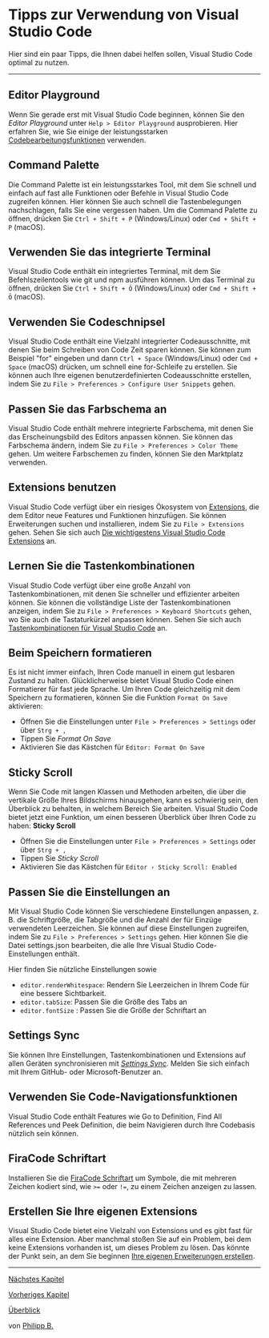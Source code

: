 # Tipps zur Verwendung von Visual Studio Code

Hier sind ein paar Tipps, die Ihnen dabei helfen sollen, Visual Studio Code optimal zu nutzen.

---

## Editor Playground

Wenn Sie gerade erst mit Visual Studio Code beginnen, können Sie den _Editor Playground_ unter `Help > Editor Playground` ausprobieren. Hier erfahren Sie, wie Sie einige der leistungsstarken [Codebearbeitungsfunktionen](https://code.visualstudio.com/docs/editor/codebasics) verwenden.

## Command Palette

Die Command Palette ist ein leistungsstarkes Tool, mit dem Sie schnell und einfach auf fast alle Funktionen oder Befehle in Visual Studio Code zugreifen können. Hier können Sie auch schnell die Tastenbelegungen nachschlagen, falls Sie eine vergessen haben. Um die Command Palette zu öffnen, drücken Sie `Ctrl + Shift + P` (Windows/Linux) oder `Cmd + Shift + P` (macOS).

## Verwenden Sie das integrierte Terminal

Visual Studio Code enthält ein integriertes Terminal, mit dem Sie Befehlszeilentools wie git und npm ausführen können. Um das Terminal zu öffnen, drücken Sie `Ctrl + Shift + Ö` (Windows/Linux) oder `Cmd + Shift + Ö` (macOS).

## Verwenden Sie Codeschnipsel

Visual Studio Code enthält eine Vielzahl integrierter Codeausschnitte, mit denen Sie beim Schreiben von Code Zeit sparen können. Sie können zum Beispiel "for" eingeben und dann `Ctrl + Space` (Windows/Linux) oder `Cmd + Space` (macOS) drücken, um schnell eine for-Schleife zu erstellen. Sie können auch Ihre eigenen benutzerdefinierten Codeausschnitte erstellen, indem Sie zu `File > Preferences > Configure User Snippets` gehen.

## Passen Sie das Farbschema an

Visual Studio Code enthält mehrere integrierte Farbschema, mit denen Sie das Erscheinungsbild des Editors anpassen können. Sie können das Farbschema ändern, indem Sie zu `File > Preferences > Color Theme` gehen. Um weitere Farbschemen zu finden, können Sie den Marktplatz verwenden.

## Extensions benutzen

Visual Studio Code verfügt über ein riesiges Ökosystem von [Extensions](https://marketplace.visualstudio.com/), die dem Editor neue Features und Funktionen hinzufügen. Sie können Erweiterungen suchen und installieren, indem Sie zu `File > Extensions` gehen. Sehen Sie sich auch [Die wichtigestens Visual Studio Code Extensions](EssentialExtensions.md) an.

## Lernen Sie die Tastenkombinationen

Visual Studio Code verfügt über eine große Anzahl von Tastenkombinationen, mit denen Sie schneller und effizienter arbeiten können. Sie können die vollständige Liste der Tastenkombinationen anzeigen, indem Sie zu `File > Preferences > Keyboard Shortcuts` gehen, wo Sie auch die Tastaturkürzel anpassen können. Sehen Sie sich auch [Tastenkombinationen für Visual Studio Code](KeyboardShortcuts.md) an.

## Beim Speichern formatieren

Es ist nicht immer einfach, Ihren Code manuell in einem gut lesbaren Zustand zu halten. Glücklicherweise bietet Visual Studio Code einen Formatierer für fast jede Sprache. Um Ihren Code gleichzeitig mit dem Speichern zu formatieren, können Sie die Funktion `Format On Save` aktivieren:

-   Öffnen Sie die Einstellungen unter `File > Preferences > Settings` oder über `Strg + ,`
-   Tippen Sie _Format On Save_
-   Aktivieren Sie das Kästchen für `Editor: Format On Save`

## Sticky Scroll

Wenn Sie Code mit langen Klassen und Methoden arbeiten, die über die vertikale Größe Ihres Bildschirms hinausgehen, kann es schwierig sein, den Überblick zu behalten, in welchem ​​Bereich Sie arbeiten. Visual Studio Code bietet jetzt eine Funktion, um einen besseren Überblick über Ihren Code zu haben: **Sticky Scroll**

-   Öffnen Sie die Einstellungen unter `File > Preferences > Settings` oder über `Strg + ,`
-   Tippen Sie _Sticky Scroll_
-   Aktivieren Sie das Kästchen für `Editor › Sticky Scroll: Enabled`

## Passen Sie die Einstellungen an

Mit Visual Studio Code können Sie verschiedene Einstellungen anpassen, z. B. die Schriftgröße, die Tabgröße und die Anzahl der für Einzüge verwendeten Leerzeichen. Sie können auf diese Einstellungen zugreifen, indem Sie zu `File > Preferences > Settings` gehen. Hier können Sie die Datei settings.json bearbeiten, die alle Ihre Visual Studio Code-Einstellungen enthält.

Hier finden Sie nützliche Einstellungen sowie

-   `editor.renderWhitespace`: Rendern Sie Leerzeichen in Ihrem Code für eine bessere Sichtbarkeit.
-   `editor.tabSize`: Passen Sie die Größe des Tabs an
-   `editor.fontSize` : Passen Sie die Größe der Schriftart an

## Settings Sync

Sie können Ihre Einstellungen, Tastenkombinationen und Extensions auf allen Geräten synchronisieren mit _[Settings Sync](https://code.visualstudio.com/docs/editor/settings-sync)_. Melden Sie sich einfach mit Ihrem GitHub- oder Microsoft-Benutzer an.

## Verwenden Sie Code-Navigationsfunktionen

Visual Studio Code enthält Features wie Go to Definition, Find All References und Peek Definition, die beim Navigieren durch Ihre Codebasis nützlich sein können.

## FiraCode Schriftart

Installieren Sie die [FiraCode Schriftart](https://github.com/tonsky/FiraCode) um Symbole, die mit mehreren Zeichen kodiert sind, wie `>=` oder `!=`, zu einem Zeichen anzeigen zu lassen.

## Erstellen Sie Ihre eigenen Extensions

Visual Studio Code bietet eine Vielzahl von Extensions und es gibt fast für alles eine Extension. Aber manchmal stoßen Sie auf ein Problem, bei dem keine Extensions vorhanden ist, um dieses Problem zu lösen. Das könnte der Punkt sein, an dem Sie beginnen [Ihre eigenen Erweiterungen erstellen](https://code.visualstudio.com/api/get-started/your-first-extension).

---

[Nächstes Kapitel](KeyboardShortcuts.md)

[Vorheriges Kapitel](UsingVSCodeWithObjectScript.md)

[Überblick](../README.md)

von [Philipp B.](https://github.com/cophilot)

